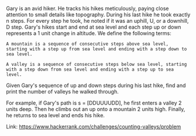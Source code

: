 Gary is an avid hiker. He tracks his hikes meticulously, paying close attention to small details like topography. During his last hike he took exactly n steps. For every step he took, he noted if it was an uphill, U, or a downhill, D step. Gary's hikes start and end at sea level and each step up or down represents a 1 unit change in altitude. We define the following terms:

	A mountain is a sequence of consecutive steps above sea level, starting with a step up from sea level and ending with a step down to sea level.
	
	A valley is a sequence of consecutive steps below sea level, starting with a step down from sea level and ending with a step up to sea level.

Given Gary's sequence of up and down steps during his last hike, find and print the number of valleys he walked through.

For example, if Gary's path is s = [DDUUUUDD], he first enters a valley 2 units deep. Then he climbs out an up onto a mountain 2 units high. Finally, he returns to sea level and ends his hike.

Link: https://www.hackerrank.com/challenges/counting-valleys/problem